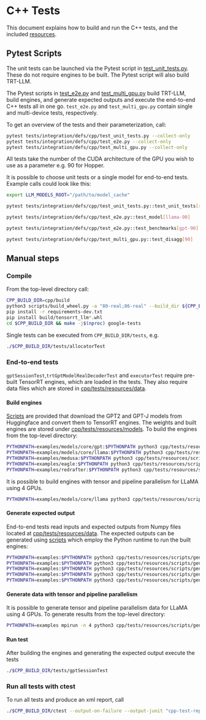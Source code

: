 # C++ Tests

This document explains how to build and run the C++ tests, and the included [resources](resources).

## Pytest Scripts

The unit tests can be launched via the Pytest script in [test_unit_tests.py](../../tests/integration/defs/cpp/test_unit_tests.py). These do not require engines to be built. The Pytest script will also build TRT-LLM.

The Pytest scripts in [test_e2e.py](../../tests/integration/defs/cpp/test_e2e.py) and [test_multi_gpu.py](../../tests/integration/defs/cpp/test_multi_gpu.py) build TRT-LLM, build engines, and generate expected outputs and execute the end-to-end C++ tests all in one go.
`test_e2e.py` and `test_multi_gpu.py` contain single and multi-device tests, respectively.

To get an overview of the tests and their parameterization, call:

```bash
pytest tests/integration/defs/cpp/test_unit_tests.py --collect-only
pytest tests/integration/defs/cpp/test_e2e.py --collect-only
pytest tests/integration/defs/cpp/test_multi_gpu.py --collect-only
```

All tests take the number of the CUDA architecture of the GPU you wish to use as a parameter e.g. 90 for Hopper.

It is possible to choose unit tests or a single model for end-to-end tests.
Example calls could look like this:

```bash
export LLM_MODELS_ROOT="/path/to/model_cache"

pytest tests/integration/defs/cpp/test_unit_tests.py::test_unit_tests[runtime-90]

pytest tests/integration/defs/cpp/test_e2e.py::test_model[llama-90]

pytest tests/integration/defs/cpp/test_e2e.py::test_benchmarks[gpt-90]

pytest tests/integration/defs/cpp/test_multi_gpu.py::test_disagg[90]
```

## Manual steps

### Compile

From the top-level directory call:

```bash
CPP_BUILD_DIR=cpp/build
python3 scripts/build_wheel.py -a "80-real;86-real" --build_dir ${CPP_BUILD_DIR}
pip install -r requirements-dev.txt
pip install build/tensorrt_llm*.whl
cd $CPP_BUILD_DIR && make -j$(nproc) google-tests
```

Single tests can be executed from `CPP_BUILD_DIR/tests`, e.g.

```bash
./$CPP_BUILD_DIR/tests/allocatorTest
```

### End-to-end tests

`gptSessionTest`,`trtGptModelRealDecoderTest` and `executorTest` require pre-built TensorRT engines, which are loaded in the tests. They also require data files which are stored in [cpp/tests/resources/data](resources/data).

#### Build engines

[Scripts](resources/scripts) are provided that download the GPT2 and GPT-J models from Huggingface and convert them to TensorRT engines.
The weights and built engines are stored under [cpp/tests/resources/models](resources/models).
To build the engines from the top-level directory:

```bash
PYTHONPATH=examples/models/core/gpt:$PYTHONPATH python3 cpp/tests/resources/scripts/build_gpt_engines.py
PYTHONPATH=examples/models/core/llama:$PYTHONPATH python3 cpp/tests/resources/scripts/build_llama_engines.py
PYTHONPATH=examples/medusa:$PYTHONPATH python3 cpp/tests/resources/scripts/build_medusa_engines.py
PYTHONPATH=examples/eagle:$PYTHONPATH python3 cpp/tests/resources/scripts/build_eagle_engines.py
PYTHONPATH=examples/redrafter:$PYTHONPATH python3 cpp/tests/resources/scripts/build_redrafter_engines.py
```

It is possible to build engines with tensor and pipeline parallelism for LLaMA using 4 GPUs.

```bash
PYTHONPATH=examples/models/core/llama python3 cpp/tests/resources/scripts/build_llama_engines.py --only_multi_gpu
```

#### Generate expected output

End-to-end tests read inputs and expected outputs from Numpy files located at [cpp/tests/resources/data](resources/data). The expected outputs can be generated using [scripts](resources/scripts) which employ the Python runtime to run the built engines:

```bash
PYTHONPATH=examples:$PYTHONPATH python3 cpp/tests/resources/scripts/generate_expected_gpt_output.py
PYTHONPATH=examples:$PYTHONPATH python3 cpp/tests/resources/scripts/generate_expected_llama_output.py
PYTHONPATH=examples:$PYTHONPATH python3 cpp/tests/resources/scripts/generate_expected_medusa_output.py
PYTHONPATH=examples:$PYTHONPATH python3 cpp/tests/resources/scripts/generate_expected_eagle_output.py
PYTHONPATH=examples:$PYTHONPATH python3 cpp/tests/resources/scripts/generate_expected_redrafter_output.py
```

#### Generate data with tensor and pipeline parallelism

It is possible to generate tensor and pipeline parallelism data for LLaMA using 4 GPUs. To generate results from the top-level directory:

```bash
PYTHONPATH=examples mpirun -n 4 python3 cpp/tests/resources/scripts/generate_expected_llama_output.py --only_multi_gpu
```

#### Run test

After building the engines and generating the expected output execute the tests

```bash
./$CPP_BUILD_DIR/tests/gptSessionTest
```

### Run all tests with ctest

To run all tests and produce an xml report, call

```bash
./$CPP_BUILD_DIR/ctest --output-on-failure --output-junit "cpp-test-report.xml"
```
